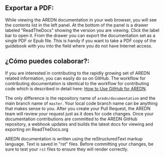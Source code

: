 ## Exportar a PDF:
While viewing the AREDN documentation in your web browser, you will see the contents list in the left panel. At the bottom of the panel is a drawer labeled "ReadTheDocs" showing the version you are viewing. Click the label bar to open it. From the drawer you can export the documentation set as a single PDF or Epub file. This is handy if you want to take a PDF copy of the guidebook with you into the field where you do not have Internet access.

## ¿Cómo puedes colaborar?:
If you are interested in contributing to the rapidly growing set of AREDN related information, you can easily do so on GitHub. The workflow for contributing documentation is identical to the workflow for contributing code which is described in detail here: [How to Use GitHub for AREDN](https://github.com/aredn/documentation/blob/master/How%20to%20Use%20GitHub%20for%20AREDN.md).

The only difference is the repository name of `aredn/documentation` and the main branch name of `master`. Your local code branch name can be anything that makes sense to you. After you create your Pull Request, the AREDN team will review your request just as it does for code changes. Once your documentation contributions are committed to the AREDN GitHub repository, a webhook updates and builds the latest docs for viewing and exporting on ReadTheDocs.org

AREDN documentation is written using the reStructuredText markup language. Text is saved in "rst" files. Before committing your changes, be sure to test your `rst` files to ensure they will render correctly.
